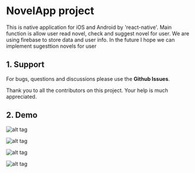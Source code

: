 # NovelApp project
This is native application for iOS and Android by 'react-native'. Main function is allow user read novel, check and suggest novel for user.
We are using firebase to store data and user info.
In the future I hope we can implement sugesttion novels for user

## 1. Support

For bugs, questions and discussions please use the **Github Issues**.

Thank you to all the contributors on this project. Your help is much appreciated.

## 2. Demo
![alt tag](https://lh3.googleusercontent.com/SNacagWS9wzw5gF7etb-UWdn6Jrcj_ML4O71Hba-HpNj72LRGplKfj9PhNNLhDNyU_2MgnregkSkxpzTNgTH=w1322-h757-rw)

![alt tag](https://lh4.googleusercontent.com/oEdJ6XzUD6TwIqYhRDJQFEtAWG33FsY_EIdWbG0tLcw9S0TfU-mYnPNv3bP1olWXiEM9Sq895JJ9rKhEuZ7h=w1322-h757-rw)

![alt tag](https://lh4.googleusercontent.com/aSkHZYb3bQykZw8AwZjn85RCo6d3SpfE3V1SN8hd-q9d0eaA33G_BshjIOyruWcueP54OmeO-NQwaR32lN0-=w1322-h757-rw)

![alt tag](https://lh6.googleusercontent.com/DNlXFuNQH1nULXfhpNaWl-8wANmf5s-_9u3o2EM7psxLO118aI2fbLXxGp7y6cpul62JcIrdtXGbCq4_8DxK=w1322-h757-rw)
